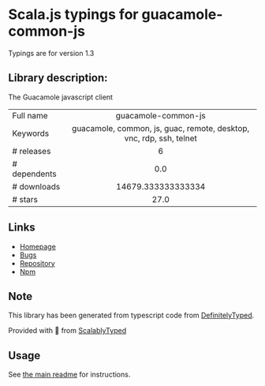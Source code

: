 
# Scala.js typings for guacamole-common-js

Typings are for version 1.3

## Library description:
The Guacamole javascript client

|                    |                 |
| ------------------ | :-------------: |
| Full name          | guacamole-common-js |
| Keywords           | guacamole, common, js, guac, remote, desktop, vnc, rdp, ssh, telnet |
| # releases         | 6 |
| # dependents       | 0.0 |
| # downloads        | 14679.333333333334 |
| # stars            | 27.0 |

## Links
- [Homepage](https://github.com/padarom/guacamole-common-js#readme)
- [Bugs](https://issues.apache.org/jira/browse/GUACAMOLE/)
- [Repository](https://github.com/padarom/guacamole-common-js)
- [Npm](https://www.npmjs.com/package/guacamole-common-js)
    


## Note
This library has been generated from typescript code from [DefinitelyTyped](https://definitelytyped.org).

Provided with :purple_heart: from [ScalablyTyped](https://github.com/oyvindberg/ScalablyTyped)

## Usage
See [the main readme](../../readme.md) for instructions.


